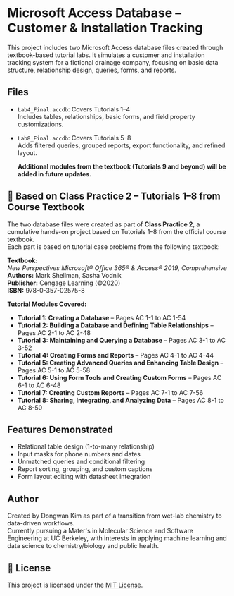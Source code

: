 # Microsoft Access Database – Customer & Installation Tracking

This project includes two Microsoft Access database files created through textbook-based tutorial labs. It simulates a customer and installation tracking system for a fictional drainage company, focusing on basic data structure, relationship design, queries, forms, and reports.

##  Files

- `Lab4_Final.accdb`: Covers Tutorials 1–4  
  Includes tables, relationships, basic forms, and field property customizations.

- `Lab8_Final.accdb`: Covers Tutorials 5–8  
  Adds filtered queries, grouped reports, export functionality, and refined layout.

  **Additional modules from the textbook (Tutorials 9 and beyond) will be added in future updates.**

## 📘 Based on Class Practice 2 – Tutorials 1–8 from Course Textbook

The two database files were created as part of **Class Practice 2**, a cumulative hands-on project based on Tutorials 1–8 from the official course textbook.  
Each part is based on tutorial case problems from the following textbook:

**Textbook:**  
*New Perspectives Microsoft® Office 365® & Access® 2019, Comprehensive*  
**Authors:** Mark Shellman, Sasha Vodnik  
**Publisher:** Cengage Learning (©2020)  
**ISBN:** 978-0-357-02575-8

**Tutorial Modules Covered:**

- **Tutorial 1: Creating a Database** – Pages AC 1-1 to AC 1-54  
- **Tutorial 2: Building a Database and Defining Table Relationships** – Pages AC 2-1 to AC 2-48  
- **Tutorial 3: Maintaining and Querying a Database** – Pages AC 3-1 to AC 3-52  
- **Tutorial 4: Creating Forms and Reports** – Pages AC 4-1 to AC 4-44  
- **Tutorial 5: Creating Advanced Queries and Enhancing Table Design** – Pages AC 5-1 to AC 5-58  
- **Tutorial 6: Using Form Tools and Creating Custom Forms** – Pages AC 6-1 to AC 6-48  
- **Tutorial 7: Creating Custom Reports** – Pages AC 7-1 to AC 7-56  
- **Tutorial 8: Sharing, Integrating, and Analyzing Data** – Pages AC 8-1 to AC 8-50

##  Features Demonstrated

- Relational table design (1-to-many relationship)
- Input masks for phone numbers and dates
- Unmatched queries and conditional filtering
- Report sorting, grouping, and custom captions
- Form layout editing with datasheet integration

##  Author

Created by Dongwan Kim as part of a transition from wet-lab chemistry to data-driven workflows.  
Currently pursuing a Mater's in Molecular Science and Software Engineering at UC Berkeley, with interests in applying machine learning and data science to chemistry/biology and public health.

## 🪪 License

This project is licensed under the [MIT License](LICENSE).
